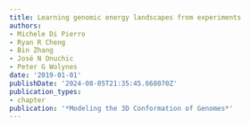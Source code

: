 ```yaml
---
title: Learning genomic energy landscapes from experiments
authors:
- Michele Di Pierro
- Ryan R Cheng
- Bin Zhang
- José N Onuchic
- Peter G Wolynes
date: '2019-01-01'
publishDate: '2024-08-05T21:35:45.668070Z'
publication_types:
- chapter
publication: '*Modeling the 3D Conformation of Genomes*'
---
```

